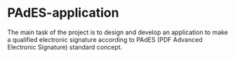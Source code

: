 # PAdES-application
The main task of the project is to design and develop an application to make a qualified electronic signature according to PAdES (PDF Advanced Electronic Signature) standard concept.
